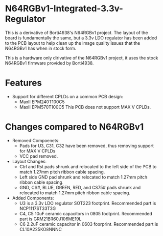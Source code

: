 # N64RGBv1-Integrated-3.3v-Regulator

This is a derivative of Borti4938's N64RGBv1 project. The layout of the board is fundamentally the same, but a 3.3v LDO regulator has been added to the PCB layout to help clean up the image quality issues that the N64RGBv1 has when in stock form. 

This is a hardware only dirivative of the N64RGBv1 project, it uses the stock N64RGBv1 firmware provided by Borti4938.  

# Features
- Support for different CPLDs on a common PCB design:
  * MaxII EPM240T100C5
  * MaxII EPM570T100C5
  This PCB does not support MAX V CPLDs.
  
# Changes compared to N64RGBv1
- Removed Compoenets:
  * Pads for U3, C31, C32 have been removed, thus removing support for MAX V CPLDs
  * VCC pad removed.
- Layout Changes:
  * Ctrl and Rst pads shrunk and relocated to the left side of the PCB to match 1.27mm pitch ribbon cable spacing. 
  * Left side GND pad shrunk and relocated to match 1.27mm pitch ribbon cable spacing.
  * GND, CS#, BLUE, GREEN, RED, and CS75# pads shrunk and relocated to match 1.27mm pitch ribbon cable spacing.
- Added Components:
  * U3 is a 3.3v LDO regulator SOT223 footprint. Recommended part is NCP1117ST33T3G
  * C4, C5 10uF ceramic capacitors in 0805 footprint. Recommended part is GRM21BR60J106ME19L
  * C6 2.2uF ceramic capacitor in 0603 foorprint. Recommended part is CL10A225KO8NNNC
